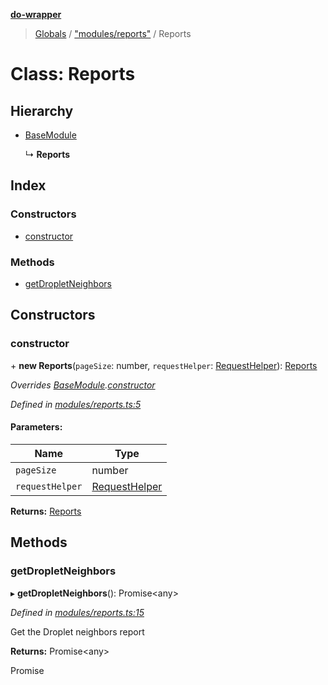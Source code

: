 **[do-wrapper](../README.md)**

> [Globals](../globals.md) / ["modules/reports"](../modules/_modules_reports_.md) / Reports

# Class: Reports

## Hierarchy

* [BaseModule](_modules_base_module_.basemodule.md)

  ↳ **Reports**

## Index

### Constructors

* [constructor](_modules_reports_.reports.md#constructor)

### Methods

* [getDropletNeighbors](_modules_reports_.reports.md#getdropletneighbors)

## Constructors

### constructor

\+ **new Reports**(`pageSize`: number, `requestHelper`: [RequestHelper](_request_helper_.requesthelper.md)): [Reports](_modules_reports_.reports.md)

*Overrides [BaseModule](_modules_base_module_.basemodule.md).[constructor](_modules_base_module_.basemodule.md#constructor)*

*Defined in [modules/reports.ts:5](https://github.com/matt-major/do-wrapper/blob/ace756c/src/modules/reports.ts#L5)*

#### Parameters:

Name | Type |
------ | ------ |
`pageSize` | number |
`requestHelper` | [RequestHelper](_request_helper_.requesthelper.md) |

**Returns:** [Reports](_modules_reports_.reports.md)

## Methods

### getDropletNeighbors

▸ **getDropletNeighbors**(): Promise<any\>

*Defined in [modules/reports.ts:15](https://github.com/matt-major/do-wrapper/blob/ace756c/src/modules/reports.ts#L15)*

Get the Droplet neighbors report

**Returns:** Promise<any\>

Promise
